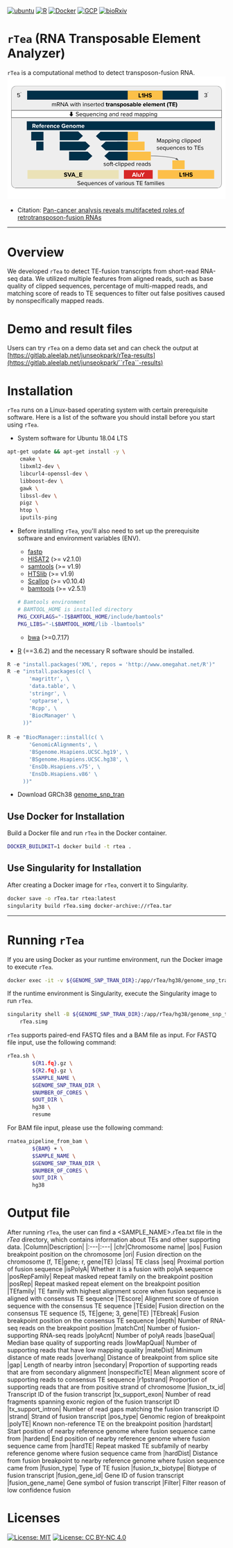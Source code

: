 [![ubuntu](https://img.shields.io/badge/ubuntu-18.04_LTS-E95420?style=flat&logo=ubuntu)](https://releases.ubuntu.com/18.04/)
[![R](https://img.shields.io/badge/R-v3.6.3-3776AB?style=flat&logo=R&logoColor=276DC3)](https://cran.r-project.org/bin/windows/base/old/3.6.3/)
[![Docker](https://img.shields.io/badge/Docker-Community_20.10.11-2496ED?style=flat&logo=docker)](https://docs.docker.com/engine/release-notes/20.10/)
[![GCP](https://img.shields.io/badge/Google%20Cloud-kubernetes-4285F4?style=flat&logo=googlecloud)](https://cloud.google.com/?hl=en)
[![bioRxiv](https://img.shields.io/badge/bioRxiv-2023.10.16.562422-E2001A?style=flat&logo=internetarchive)](https://www.biorxiv.org/content/10.1101/2023.10.16.562422v1.abstract)

# ``rTea`` (RNA Transposable Element Analyzer)

``rTea`` is a computational method to detect transposon-fusion RNA.
![rTea](images/ToolImage.png "``rTea``")

* Citation:&nbsp;[Pan-cancer analysis reveals multifaceted roles of retrotransposon-fusion RNAs](https://www.biorxiv.org/content/10.1101/2023.10.16.562422v1.abstract)

---

# Overview
We developed ``rTea`` to detect TE-fusion transcripts from short-read RNA-seq data. We utilized multiple features from aligned reads, such as base quality of clipped sequences, percentage of multi-mapped reads, and matching score of reads to TE sequences to filter out false positives caused by nonspecifically mapped reads.

# Demo and result files
Users can try ``rTea`` on a demo data set and can check the output at  [https://gitlab.aleelab.net/junseokpark/rTea-results](https://gitlab.aleelab.net/junseokpark/``rTea``-results)

# Installation
``rTea`` runs on a Linux-based operating system with certain prerequisite software. Here is a list of the software you should install before you start using ``rTea``.

* System software for Ubuntu 18.04 LTS
```bash
apt-get update && apt-get install -y \
    cmake \
    libxml2-dev \
    libcurl4-openssl-dev \
    libboost-dev \
    gawk \
    libssl-dev \
    pigz \
    htop \
    iputils-ping
```

* Before installing ``rTea``, you'll also need to set up the prerequisite software and environment variables (ENV).

  * [fastp]( http://opengene.org/fastp/fastp)
  * [HISAT2](http://opengene.org/fastp/fastp) (>= v2.1.0)
  * [samtools](https://github.com/samtools/samtools/releases/download/1.9/samtools-1.9.tar.bz2) (>= v1.9)
  * [HTSlib](https://github.com/samtools/htslib/releases/download/1.9/htslib-1.9.tar.bz2) (>= v1.9)
  * [Scallop](https://github.com/Kingsford-Group/scallop/releases/download/v0.10.4/scallop-0.10.4_linux_x86_64.tar.gz) (>= v0.10.4)
  * [bamtools](https://github.com/pezmaster31/bamtools/archive/v2.5.1.tar.gz) (>= v2.5.1)
  ```bash
  # Bamtools environment
  # BAMTOOL_HOME is installed directory
  PKG_CXXFLAGS="-I$BAMTOOL_HOME/include/bamtools"
  PKG_LIBS="-L$BAMTOOL_HOME/lib -lbamtools"
  ```
  * [bwa](https://github.com/lh3/bwa/releases/download/v0.7.17/bwa-0.7.17.tar.bz2) (>=0.7.17)

* [R](https://cran.r-project.org/) (==3.6.2) and the necessary R software should be installed.
```R
R -e "install.packages('XML', repos = 'http://www.omegahat.net/R')"
R -e "install.packages(c( \
       'magrittr', \
       'data.table', \
       'stringr', \
       'optparse', \
       'Rcpp', \
       'BiocManager' \
     ))"

R -e "BiocManager::install(c( \
       'GenomicAlignments', \
       'BSgenome.Hsapiens.UCSC.hg19', \
       'BSgenome.Hsapiens.UCSC.hg38', \
       'EnsDb.Hsapiens.v75', \
       'EnsDb.Hsapiens.v86' \
     ))"
```
* Download GRCh38 [genome_snp_tran](https://genome-idx.s3.amazonaws.com/hisat/grch38_snptran.tar.gz)


## Use Docker for Installation
Build a Docker file and run ``rTea`` in the Docker container.
```bash
DOCKER_BUILDKIT=1 docker build -t rtea .
```

## Use Singularity for Installation
After creating a Docker image for ``rTea``, convert it to Singularity.

```bash
docker save -o rTea.tar rtea:latest
singularity build rTea.simg docker-archive://rTea.tar
```

---

# Running ``rTea``
If you are using Docker as your runtime environment, run the Docker image to execute ``rTea``.
```bash
docker exec -it -v ${GENOME_SNP_TRAN_DIR}:/app/rTea/hg38/genome_snp_tran rtea bash
```
If the runtime environment is Singularity, execute the Singularity image to run ``rTea``.
```bash
singularity shell -B ${GENOME_SNP_TRAN_DIR}:/app/rTea/hg38/genome_snp_tran \
    rTea.simg
```

``rTea`` supports paired-end FASTQ files and a BAM file as input.
For FASTQ file input, use the following command:
```bash
rTea.sh \
        ${R1.fq}.gz \
        ${R2.fq}.gz \
        $SAMPLE_NAME \
        $GENOME_SNP_TRAN_DIR \
        $NUMBER_OF_CORES \
        $OUT_DIR \
        hg38 \
        resume
```
For BAM file input, please use the following command:
```bash
rnatea_pipeline_from_bam \
        ${BAM} + \
        $SAMPLE_NAME \
        $GENOME_SNP_TRAN_DIR \
        $NUMBER_OF_CORES \
        $OUT_DIR \
        hg38
```

# Output file
After running ``rTea``, the user can find a <SAMPLE_NAME>.rTea.txt file in the _rTea_ directory, which contains information about TEs and other supporting data.
|Column|Description|
|:---|:---|
|chr|Chromosome name|
|pos| Fusion breakpoint position on the chromosome
|ori| Fusion direction on the chromosome (f, TE\|gene; r, gene\|TE)
|class| TE class
|seq| Proximal portion of fusion sequence
|isPolyA| Whether it is a fusion with polyA sequence
|posRepFamily| Repeat masked repeat family on the breakpoint position
|posRep| Repeat masked repeat element on the breakpoint position
|TEfamily| TE family with highest alignment score when fusion sequence is aligned with consensus TE sequence
|TEscore| Alignment score of fusion sequence with the consensus TE sequence
|TEside| Fusion direction on the consensus TE sequence (5, TE\|gene; 3, gene\|TE)
|TEbreak| Fusion breakpoint position on the consensus TE sequence
|depth| Number of RNA-seq reads on the breakpoint position
|matchCnt| Number of fusion-supporting RNA-seq reads
|polyAcnt| Number of polyA reads
|baseQual| Median base quality of supporting reads
|lowMapQual| Number of supporting reads that have low mapping quality
|mateDist| Minimum distance of mate reads
|overhang| Distance of breakpoint from splice site
|gap| Length of nearby intron
|secondary| Proportion of supporting reads that are from secondary alignment
|nonspecificTE| Mean alignment score of supporting reads to consensus TE sequence
|r1pstrand| Proportion of supporting reads that are from positive strand of chromosome
|fusion_tx_id| Transcript ID of the fusion transcript
|tx_support_exon| Number of read fragments spanning exonic region of the fusion transcript ID
|tx_support_intron| Number of read gaps matching the fusion transcript ID
|strand| Strand of fusion transcript
|pos_type| Genomic region of breakpoint
|polyTE| Known non-reference TE on the breakpoint position
|hardstart| Start position of nearby reference genome where fusion sequence came from
|hardend| End position of nearby reference genome where fusion sequence came from
|hardTE| Repeat masked TE subfamily of nearby reference genome where fusion sequence came from
|hardDist| Distance from fusion breakpoint to nearby reference genome where fusion sequence came from
|fusion_type| Type of TE fusion
|fusion_tx_biotype| Biotype of fusion transcript
|fusion_gene_id| Gene ID of fusion transcript
|fusion_gene_name| Gene symbol of fusion transcript
|Filter| Filter reason of low confidence fusion

# Licenses
[![License: MIT](https://img.shields.io/badge/License-MIT-yellow.svg)](https://opensource.org/licenses/MIT)
[![License: CC BY-NC 4.0](https://img.shields.io/badge/License-CC_BY--NC_4.0-lightgrey.svg)](https://creativecommons.org/licenses/by-nc/4.0/)
